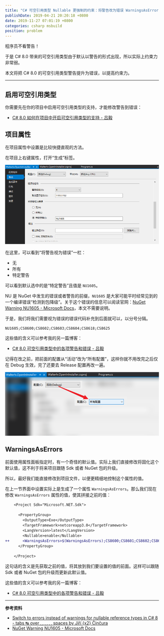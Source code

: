 ```yaml
---
title: "C# 可空引用类型 Nullable 更强制的约束：将警告改为错误 WarningsAsErrors"
publishDate: 2019-04-21 20:20:18 +0800
date: 2019-11-27 07:01:19 +0800
categories: csharp msbuild
position: problem
---
```


程序员不看警告！

于是 C# 8.0 带来的可空引用类型由于默认以警告的形式出现，所以实际上约束力非常弱。

本文将把 C# 8.0 的可空引用类型警告提升为错误，以提高约束力。

---

<div id="toc"></div>

## 启用可空引用类型

你需要先在你的项目中启用可空引用类型的支持，才能修改警告到错误：

- [C# 8.0 如何在项目中开启可空引用类型的支持 - 吕毅](/post/how-to-enable-nullable-reference-types.html)

## 项目属性

在项目属性中设置是比较快捷直观的方法。

在项目上右键属性，打开“生成”标签。

![项目属性](/static/posts/2019-04-21-19-40-24.png)

在这里，可以看到“将警告视为错误”一栏：

- 无
- 所有
- 特定警告

可以看到默认选中的是“特定警告”且值是 `NU1605`。

NU 是 NuGet 中发生的错误或者警告的前缀，`NU1605` 是大家可能平时经常见到的一个编译错误“检测到包降级”。关于这个错误的信息可以阅读官网：[NuGet Warning NU1605 - Microsoft Docs](https://docs.microsoft.com/en-us/nuget/reference/errors-and-warnings/nu1605)，本文不需要说明。

于是，我们将我们需要视为错误的错误代码补充到后面就可以，以分号分隔。

```
NU1605;CS8600;CS8602;CS8603;CS8604;CS8618;CS8625
```

这些值的含义可以参考我的另一篇博客：

- [C# 8.0 可空引用类型中的各项警告和错误 - 吕毅](/post/nullable-context-options-warnings.html)

记得在改之前，把前面的配置从“活动”改为“所有配置”，这样你就不用改完之后仅在 Debug 生效，完了还要去 Release 配置再改一遍。

![改为所有配置](/static/posts/2019-04-21-19-46-46.png)

## WarningsAsErrors

前面使用属性面板指定时，有一个奇怪的默认值。实际上我们直接修改将固化这个默认值，这不利于将来项目跟随 Sdk 或者 NuGet 包的升级。

所以，最好我们能直接修改到项目文件，以便更精细地控制这个属性的值。

在上一节界面中设置实际上是生成了一个属性 `WarningsAsErrors`。那么我们现在修改 `WarningsAsErrors` 属性的值，使其拼接之前的值：

```diff
    <Project Sdk="Microsoft.NET.Sdk">
    
      <PropertyGroup>
        <OutputType>Exe</OutputType>
        <TargetFramework>netcoreapp3.0</TargetFramework>
        <LangVersion>latest</LangVersion>
        <Nullable>enable</Nullable>
++      <WarningsAsErrors>$(WarningsAsErrors);CS8600;CS8601;CS8602;CS8603;CS8604;CS8609;CS8610;CS8616;CS8618;CS8619;CS8622;CS8625</WarningsAsErrors>
      </PropertyGroup>
    
    </Project>
```

这句话的含义是先获取之前的值，将其放到我们要设置的值的前面。这样可以跟随 Sdk 或者 NuGet 包的升级而更新此默认值。

这些值的含义可以参考我的另一篇博客：

- [C# 8.0 可空引用类型中的各项警告和错误 - 吕毅](/post/nullable-context-options-warnings.html)

---

**参考资料**

- [Switch to errors instead of warnings for nullable reference types in C# 8 - tabs ↹ over ␣ ␣ ␣ spaces by Jiří {x2} Činčura](https://www.tabsoverspaces.com/233764-switch-to-errors-instead-of-warnings-for-nullable-reference-types-in-csharp-8)
- [NuGet Warning NU1605 - Microsoft Docs](https://docs.microsoft.com/en-us/nuget/reference/errors-and-warnings/nu1605)
